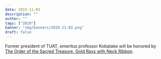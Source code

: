 ```yaml
---
date: 2019-11-03
description: ""
auther: ""
tags: ["2019"]
banner: "img/banners/2019-11-03.png"
draft: false
---
```


Former president of TUAT, emeritus professor Kobatake will be honored by [The Order of the Sacred Treasure, Gold Rays with Neck Ribbon](https://www8.cao.go.jp/shokun/shurui-juyotaisho-kunsho/zuihosho.html).

<!--more-->